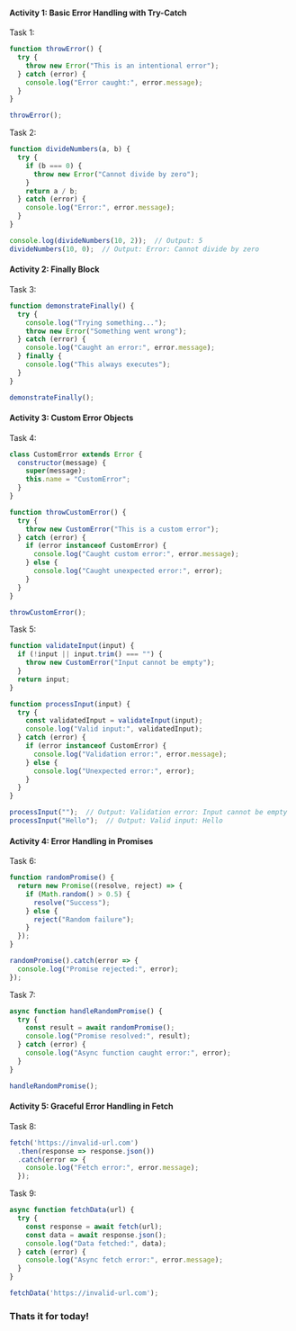 
#### Activity 1: Basic Error Handling with Try-Catch

Task 1:
```javascript
function throwError() {
  try {
    throw new Error("This is an intentional error");
  } catch (error) {
    console.log("Error caught:", error.message);
  }
}

throwError();
```

Task 2:
```javascript
function divideNumbers(a, b) {
  try {
    if (b === 0) {
      throw new Error("Cannot divide by zero");
    }
    return a / b;
  } catch (error) {
    console.log("Error:", error.message);
  }
}

console.log(divideNumbers(10, 2));  // Output: 5
divideNumbers(10, 0);  // Output: Error: Cannot divide by zero
```

#### Activity 2: Finally Block

Task 3:
```javascript
function demonstrateFinally() {
  try {
    console.log("Trying something...");
    throw new Error("Something went wrong");
  } catch (error) {
    console.log("Caught an error:", error.message);
  } finally {
    console.log("This always executes");
  }
}

demonstrateFinally();
```

#### Activity 3: Custom Error Objects

Task 4:
```javascript
class CustomError extends Error {
  constructor(message) {
    super(message);
    this.name = "CustomError";
  }
}

function throwCustomError() {
  try {
    throw new CustomError("This is a custom error");
  } catch (error) {
    if (error instanceof CustomError) {
      console.log("Caught custom error:", error.message);
    } else {
      console.log("Caught unexpected error:", error);
    }
  }
}

throwCustomError();
```

Task 5:
```javascript
function validateInput(input) {
  if (!input || input.trim() === "") {
    throw new CustomError("Input cannot be empty");
  }
  return input;
}

function processInput(input) {
  try {
    const validatedInput = validateInput(input);
    console.log("Valid input:", validatedInput);
  } catch (error) {
    if (error instanceof CustomError) {
      console.log("Validation error:", error.message);
    } else {
      console.log("Unexpected error:", error);
    }
  }
}

processInput("");  // Output: Validation error: Input cannot be empty
processInput("Hello");  // Output: Valid input: Hello
```

#### Activity 4: Error Handling in Promises

Task 6:
```javascript
function randomPromise() {
  return new Promise((resolve, reject) => {
    if (Math.random() > 0.5) {
      resolve("Success");
    } else {
      reject("Random failure");
    }
  });
}

randomPromise().catch(error => {
  console.log("Promise rejected:", error);
});
```

Task 7:
```javascript
async function handleRandomPromise() {
  try {
    const result = await randomPromise();
    console.log("Promise resolved:", result);
  } catch (error) {
    console.log("Async function caught error:", error);
  }
}

handleRandomPromise();
```

#### Activity 5: Graceful Error Handling in Fetch

Task 8:
```javascript
fetch('https://invalid-url.com')
  .then(response => response.json())
  .catch(error => {
    console.log("Fetch error:", error.message);
  });
```

Task 9:
```javascript
async function fetchData(url) {
  try {
    const response = await fetch(url);
    const data = await response.json();
    console.log("Data fetched:", data);
  } catch (error) {
    console.log("Async fetch error:", error.message);
  }
}

fetchData('https://invalid-url.com');
```

### Thats it for today!
